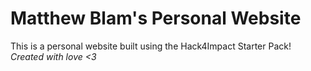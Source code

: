 # Matthew Blam's Personal Website

This is a personal website built using the Hack4Impact Starter Pack!
_Created with love <3_
